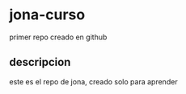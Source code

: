 # jona-curso
primer repo creado en github

## descripcion
este es el repo de jona, creado solo para aprender
